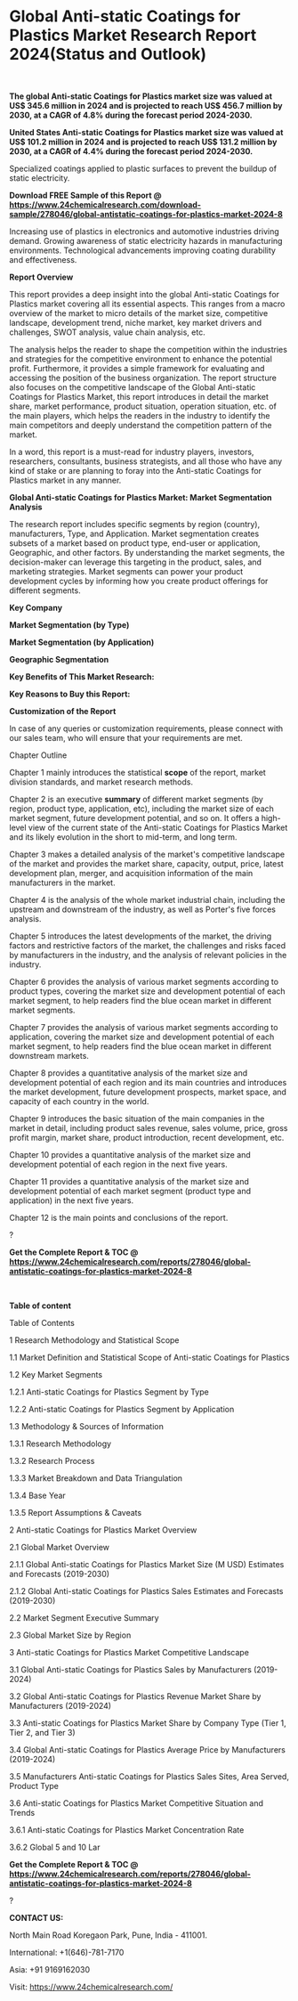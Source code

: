 <h1>Global Anti-static Coatings for Plastics Market Research Report 2024(Status and Outlook)</h1><br/><p><strong>The global Anti-static Coatings for Plastics market size was valued at US$ 345.6 million in 2024 and is projected to reach US$ 456.7 million by 2030, at a <strong>CAGR</strong> of 4.8% during the forecast period 2024-2030.</strong></p>
 
 
 
 <p><strong>United States Anti-static Coatings for Plastics market size was valued at US$ 101.2 million in 2024 and is projected to reach US$ 131.2 million by 2030, at a <strong>CAGR</strong> of 4.4% during the forecast period 2024-2030.</strong></p>
 
 
 
 <p>Specialized coatings applied to plastic surfaces to prevent the buildup of static electricity.</p>
 
 
 
 <div><b>Download FREE Sample of this Report @ <a href="https://www.24chemicalresearch.com/download-sample/278046/global-antistatic-coatings-for-plastics-market-2024-8">https://www.24chemicalresearch.com/download-sample/278046/global-antistatic-coatings-for-plastics-market-2024-8</a></b></div>
 
 
 
 <p>Increasing use of plastics in electronics and automotive industries driving demand. Growing awareness of static electricity hazards in manufacturing environments. Technological advancements improving coating durability and effectiveness.</p>
 
 
 
 <p><strong>Report Overview</strong></p>
 
 
 
 <p>This report provides a deep insight into the global Anti-static Coatings for Plastics market covering all its essential aspects. This ranges from a macro overview of the market to micro details of the market size, competitive landscape, development trend, niche market, key market drivers and challenges, SWOT analysis, value chain analysis, etc.</p>
 
 
 
 <p>The analysis helps the reader to shape the competition within the industries and strategies for the competitive environment to enhance the potential profit. Furthermore, it provides a simple framework for evaluating and accessing the position of the business organization. The report structure also focuses on the competitive landscape of the Global Anti-static Coatings for Plastics Market, this report introduces in detail the market share, market performance, product situation, operation situation, etc. of the main players, which helps the readers in the industry to identify the main competitors and deeply understand the competition pattern of the market.</p>
 
 
 
 <p>In a word, this report is a must-read for industry players, investors, researchers, consultants, business strategists, and all those who have any kind of stake or are planning to foray into the Anti-static Coatings for Plastics market in any manner.</p>
 
 
 
 <p><strong>Global Anti-static Coatings for Plastics Market: Market Segmentation Analysis</strong></p>
 
 
 
 <p>The research report includes specific segments by region (country), manufacturers, Type, and Application. Market segmentation creates subsets of a market based on product type, end-user or application, Geographic, and other factors. By understanding the market segments, the decision-maker can leverage this targeting in the product, sales, and marketing strategies. Market segments can power your product development cycles by informing how you create product offerings for different segments.</p>
 
 
 
 <p><strong>Key Company</strong></p>
 
 
 
 <p><strong>Market Segmentation (by Type)</strong></p>
 
 
 
 <p><strong>Market Segmentation (<strong>by Application</strong>)</strong></p>
 
 
 
 <p><strong>Geographic Segmentation</strong></p>
 
 
 
 <p><strong>Key Benefits of This Market Research:</strong></p>
 
 
 
 <p><strong>Key <strong>Reasons to Buy</strong> this Report:</strong></p>
 
 
 
 <p><strong>Customization of the Report</strong></p>
 
 
 
 <p>In case of any queries or customization requirements, please connect with our sales team, who will ensure that your requirements are met.</p>
 
 
 
 <p>Chapter Outline</p>
 
 
 
 <p>Chapter 1 mainly introduces the statistical <strong>scope</strong> of the report, market division standards, and market research methods.</p>
 
 
 
 <p>Chapter 2 is an executive <strong>summary</strong> of different market segments (by region, product type, application, etc), including the market size of each market segment, future development potential, and so on. It offers a high-level view of the current state of the Anti-static Coatings for Plastics Market and its likely evolution in the short to mid-term, and long term.</p>
 
 
 
 <p>Chapter 3 makes a detailed analysis of the market&#39;s competitive landscape of the market and provides the market share, capacity, output, price, latest development plan, merger, and acquisition information of the main manufacturers in the market.</p>
 
 
 
 <p>Chapter 4 is the analysis of the whole market industrial chain, including the upstream and downstream of the industry, as well as Porter&#39;s five forces analysis.</p>
 
 
 
 <p>Chapter 5 introduces the latest developments of the market, the driving factors and restrictive factors of the market, the challenges and risks faced by manufacturers in the industry, and the analysis of relevant policies in the industry.</p>
 
 
 
 <p>Chapter 6 provides the analysis of various market segments according to product types, covering the market size and development potential of each market segment, to help readers find the blue ocean market in different market segments.</p>
 
 
 
 <p>Chapter 7 provides the analysis of various market segments according to application, covering the market size and development potential of each market segment, to help readers find the blue ocean market in different downstream markets.</p>
 
 
 
 <p>Chapter 8 provides a quantitative analysis of the market size and development potential of each region and its main countries and introduces the market development, future development prospects, market space, and capacity of each country in the world.</p>
 
 
 
 <p>Chapter 9 introduces the basic situation of the main companies in the market in detail, including product sales revenue, sales volume, price, gross profit margin, market share, product introduction, recent development, etc.</p>
 
 
 
 <p>Chapter 10 provides a quantitative analysis of the market size and development potential of each region in the next five years.</p>
 
 
 
 <p>Chapter 11 provides a quantitative analysis of the market size and development potential of each market segment (product type and application) in the next five years.</p>
 
 
 
 <p>Chapter 12 is the main points and conclusions of the report.</p>
 
 
 
 <p>? </p>
 
 
 
 <div><b>Get the Complete Report & TOC @ <a href="https://www.24chemicalresearch.com/reports/278046/global-antistatic-coatings-for-plastics-market-2024-8">https://www.24chemicalresearch.com/reports/278046/global-antistatic-coatings-for-plastics-market-2024-8</a></b></div>
 
 
 
 <p><br />
 
 <b>Table of content</b></p>
 
 
 
 <p>Table of Contents<br />
 
 1 Research Methodology and Statistical Scope<br />
 
 1.1 Market Definition and Statistical Scope of Anti-static Coatings for Plastics<br />
 
 1.2 Key Market Segments<br />
 
 1.2.1 Anti-static Coatings for Plastics Segment by Type<br />
 
 1.2.2 Anti-static Coatings for Plastics Segment by Application<br />
 
 1.3 Methodology & Sources of Information<br />
 
 1.3.1 Research Methodology<br />
 
 1.3.2 Research Process<br />
 
 1.3.3 Market Breakdown and Data Triangulation<br />
 
 1.3.4 Base Year<br />
 
 1.3.5 Report Assumptions & Caveats<br />
 
 2 Anti-static Coatings for Plastics Market Overview<br />
 
 2.1 Global Market Overview<br />
 
 2.1.1 Global Anti-static Coatings for Plastics Market Size (M USD) Estimates and Forecasts (2019-2030)<br />
 
 2.1.2 Global Anti-static Coatings for Plastics Sales Estimates and Forecasts (2019-2030)<br />
 
 2.2 Market Segment Executive Summary<br />
 
 2.3 Global Market Size by Region<br />
 
 3 Anti-static Coatings for Plastics Market Competitive Landscape<br />
 
 3.1 Global Anti-static Coatings for Plastics Sales by Manufacturers (2019-2024)<br />
 
 3.2 Global Anti-static Coatings for Plastics Revenue Market Share by Manufacturers (2019-2024)<br />
 
 3.3 Anti-static Coatings for Plastics Market Share by Company Type (Tier 1, Tier 2, and Tier 3)<br />
 
 3.4 Global Anti-static Coatings for Plastics Average Price by Manufacturers (2019-2024)<br />
 
 3.5 Manufacturers Anti-static Coatings for Plastics Sales Sites, Area Served, Product Type<br />
 
 3.6 Anti-static Coatings for Plastics Market Competitive Situation and Trends<br />
 
 3.6.1 Anti-static Coatings for Plastics Market Concentration Rate<br />
 
 3.6.2 Global 5 and 10 Lar</p>
 
 
 
 <div><b>Get the Complete Report & TOC @ <a href="https://www.24chemicalresearch.com/reports/278046/global-antistatic-coatings-for-plastics-market-2024-8">https://www.24chemicalresearch.com/reports/278046/global-antistatic-coatings-for-plastics-market-2024-8</a></b></div>
 
 
 
 <p>? </p>
 
 
 
 <p><b>CONTACT US:</b><br />
 
 North Main Road Koregaon Park, Pune, India - 411001.<br />
 
 International: +1(646)-781-7170<br />
 
 Asia: +91 9169162030<br />
 
 Visit: <a href="https://www.24chemicalresearch.com/">https://www.24chemicalresearch.com/</a></p>